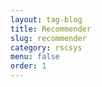 ```yaml
---
layout: tag-blog
title: Recommender
slug: recommender
category: rscsys
menu: false
order: 1
---
```


